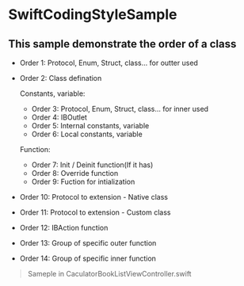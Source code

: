 # SwiftCodingStyleSample

## This sample demonstrate the order of a class

* Order 1: Protocol, Enum, Struct, class... for outter used
* Order 2: Class defination

  Constants, variable:
    * Order 3: Protocol, Enum, Struct, class... for inner used
    * Order 4: IBOutlet
    * Order 5: Internal constants, variable
    * Order 6: Local constants, variable

  Function:
    * Order 7: Init / Deinit function(If it has)
    * Order 8: Override function
    * Order 9: Fuction for intialization

* Order 10: Protocol to extension - Native class
* Order 11: Protocol to extension - Custom class
* Order 12: IBAction function
* Order 13: Group of specific outer function
* Order 14: Group of specific inner function


> Sameple in CaculatorBookListViewController.swift
